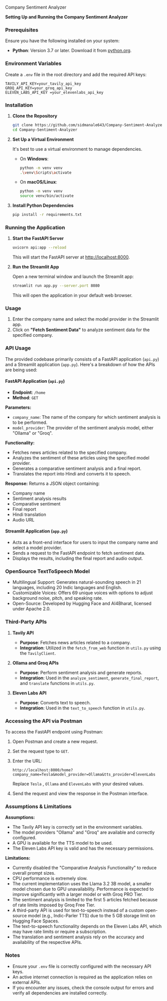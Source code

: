 Company Sentiment Analyzer

**Setting Up and Running the Company Sentiment Analyzer**

### Prerequisites
Ensure you have the following installed on your system:

- **Python**: Version 3.7 or later. Download it from [python.org](https://www.python.org/downloads/).

### Environment Variables
Create a `.env` file in the root directory and add the required API keys:

```env
TAVILY_API_KEY=your_tavily_api_key
GROQ_API_KEY=your_groq_api_key
ELEVEN_LABS_API_KEY =your_elevenlabs_api_key 
```

### Installation
1. **Clone the Repository**

   ```bash
   git clone https://github.com/sidmanale643/Company-Sentiment-Analyzer.git
   cd Company-Sentiment-Analyzer
   ```

2. **Set Up a Virtual Environment**

   It's best to use a virtual environment to manage dependencies.

   - On **Windows**:

     ```bash
     python -m venv venv
     .\venv\Scripts\activate
     ```

   - On **macOS/Linux**:

     ```bash
     python -m venv venv
     source venv/bin/activate
     ```

3. **Install Python Dependencies**

   ```bash
   pip install -r requirements.txt
   ```

### Running the Application

1. **Start the FastAPI Server**

   ```bash
   uvicorn api:app --reload
   ```

   This will start the FastAPI server at [http://localhost:8000](http://localhost:8000).

2. **Run the Streamlit App**

   Open a new terminal window and launch the Streamlit app:

   ```bash
   streamlit run app.py --server.port 8080
   ```

   This will open the application in your default web browser.

### Usage

1. Enter the company name and select the model provider in the Streamlit app.
2. Click on **"Fetch Sentiment Data"** to analyze sentiment data for the specified company.

### API Usage

The provided codebase primarily consists of a FastAPI application (`api.py`) and a Streamlit application (`app.py`). Here's a breakdown of how the APIs are being used:

#### FastAPI Application (`api.py`)

- **Endpoint**: `/home`
- **Method**: `GET`

**Parameters:**
- `company_name`: The name of the company for which sentiment analysis is to be performed.
- `model_provider`: The provider of the sentiment analysis model, either "Ollama" or "Groq".

**Functionality:**
- Fetches news articles related to the specified company.
- Analyzes the sentiment of these articles using the specified model provider.
- Generates a comparative sentiment analysis and a final report.
- Translates the report into Hindi and converts it to speech.

**Response:**
Returns a JSON object containing:
- Company name
- Sentiment analysis results
- Comparative sentiment
- Final report
- Hindi translation
- Audio URL

#### Streamlit Application (`app.py`)

- Acts as a front-end interface for users to input the company name and select a model provider.
- Sends a request to the FastAPI endpoint to fetch sentiment data.
- Displays the results, including the final report and audio output.

### OpenSource TextToSpeech Model

- Multilingual Support: Generates natural-sounding speech in 21 languages, including 20 Indic languages and English.
- Customizable Voices: Offers 69 unique voices with options to adjust background noise, pitch, and speaking rate.
- Open-Source: Developed by Hugging Face and AI4Bharat, licensed under Apache 2.0.

### Third-Party APIs

1. **Tavily API**
   - **Purpose**: Fetches news articles related to a company.
   - **Integration**: Utilized in the `fetch_from_web` function in `utils.py` using the `TavilyClient`.

2. **Ollama and Groq APIs**
   - **Purpose**: Perform sentiment analysis and generate reports.
   - **Integration**: Used in the `analyze_sentiment`, `generate_final_report`, and `translate` functions in `utils.py`.

3. **Eleven Labs API**
   - **Purpose**: Converts text to speech.
   - **Integration**: Used in the `text_to_speech` function in `utils.py`.

### Accessing the API via Postman

To access the FastAPI endpoint using Postman:

1. Open Postman and create a new request.
2. Set the request type to `GET`.
3. Enter the URL:

   ```
   http://localhost:8000/home?company_name=Tesla&model_provider=Ollama&tts_provider=ElevenLabs
   ```

   Replace `Tesla` , `Ollama` and `ElevenLabs` with your desired values.

4. Send the request and view the response in the Postman interface.

### Assumptions & Limitations

**Assumptions:**
- The Tavily API key is correctly set in the environment variables.
- The model providers "Ollama" and "Groq" are available and correctly configured.
- A GPU is available for the TTS model to be used.
- The Eleven Labs API key is valid and has the necessary permissions.

**Limitations:**
- Currently disabled the "Comparative Analysis Functionality" to reduce overall prompt sizes.
- CPU performance is extremely slow.
- The current implementation uses the Llama 3.2 3B model, a smaller model chosen due to GPU unavailability. Performance is expected to improve significantly with a larger model or with Groq PRO Tier.
- The sentiment analysis is limited to the first 5 articles fetched because of rate limits imposed by Groq Free Tier.
- A third-party API is used for text-to-speech instead of a custom open-source model (e.g., Indic-Parler TTS) due to the 5 GB storage limit on Hugging Face Spaces.
- The text-to-speech functionality depends on the Eleven Labs API, which may have rate limits or require a subscription.
- The translation and sentiment analysis rely on the accuracy and availability of the respective APIs.

### Notes

- Ensure your `.env` file is correctly configured with the necessary API keys.
- An active internet connection is required as the application relies on external APIs.
- If you encounter any issues, check the console output for errors and verify all dependencies are installed correctly.




